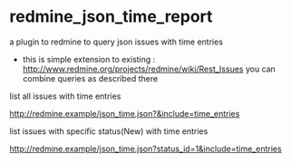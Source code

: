 redmine_json_time_report
========================

a plugin to redmine to query json issues with time entries


- this is simple extension to existing :
    http://www.redmine.org/projects/redmine/wiki/Rest_Issues
    you can combine queries as described there

list all issues with time entries

http://redmine.example/json_time.json?&include=time_entries

list issues with specific status(New) with time entries

http://redmine.example/json_time.json?status_id=1&include=time_entries

